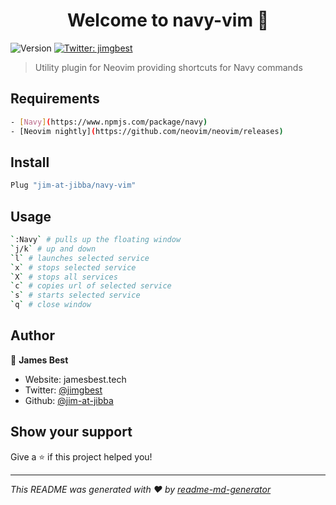 <h1 align="center">Welcome to navy-vim 👋</h1>
<p>
  <img alt="Version" src="https://img.shields.io/badge/version-1.0-blue.svg?cacheSeconds=2592000" />
  <a href="https://twitter.com/jimgbest" target="_blank">
    <img alt="Twitter: jimgbest" src="https://img.shields.io/twitter/follow/jimgbest.svg?style=social" />
  </a>
</p>

> Utility plugin for Neovim providing shortcuts for Navy commands

## Requirements

```sh
- [Navy](https://www.npmjs.com/package/navy)
- [Neovim nightly](https://github.com/neovim/neovim/releases)

```

## Install

```sh
Plug "jim-at-jibba/navy-vim"
```

## Usage

```sh
`:Navy` # pulls up the floating window
`j/k` # up and down
`l` # launches selected service
`x` # stops selected service
`X` # stops all services
`c` # copies url of selected service
`s` # starts selected service
`q` # close window
```

## Author

👤 **James Best**

* Website: jamesbest.tech
* Twitter: [@jimgbest](https://twitter.com/jimgbest)
* Github: [@jim-at-jibba](https://github.com/jim-at-jibba)

## Show your support

Give a ⭐️ if this project helped you!

***
_This README was generated with ❤️ by [readme-md-generator](https://github.com/kefranabg/readme-md-generator)_
